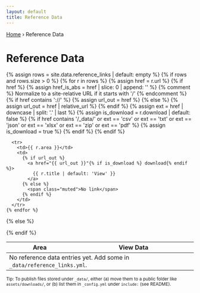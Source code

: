 ```yaml
---
layout: default
title: Reference Data
---
```


<div class="breadcrumb">
  <a href="{{ '/' | relative_url }}">Home</a> › Reference Data
</div>

# Reference Data

<table class="data-table">
  <thead>
    <tr>
      <th>Area</th>
      <th>View Data</th>
    </tr>
  </thead>
  <tbody>
  {% assign rows = site.data.reference_links | default: empty %}
  {% if rows and rows.size > 0 %}
    {% for r in rows %}
      {% assign href = r.url %}
      {% if href %}
        {% assign href_is_abs = href | slice: 0 | append: '' %}
        {% comment %} Normalize to a site-relative URL if it starts with '/' {% endcomment %}
        {% if href contains '://' %}
          {% assign url_out = href %}
        {% else %}
          {% assign url_out = href | relative_url %}
        {% endif %}
        {% assign ext = href | downcase | split: '.' | last %}
        {% assign is_download = r.download | default: false %}
        {% if href contains '/_data/' or ext == 'csv' or ext == 'txt' or ext == 'json' or ext == 'xlsx' or ext == 'zip' or ext == 'pdf' %}
          {% assign is_download = true %}
        {% endif %}
      {% endif %}

      <tr>
        <td>{{ r.area }}</td>
        <td>
          {% if url_out %}
            <a href="{{ url_out }}"{% if is_download %} download{% endif %}>
              {{ r.title | default: 'View' }}
            </a>
          {% else %}
            <span class="muted">No link</span>
          {% endif %}
        </td>
      </tr>
    {% endfor %}
  {% else %}
      <tr>
        <td colspan="2" class="muted">No reference data entries yet. Add some in <code>_data/reference_links.yml</code>.</td>
      </tr>
  {% endif %}
  </tbody>
</table>

<div class="muted" style="margin-top:.75rem">
  <small>
    Tip: To publish files stored under <code>_data/</code>, either (a) move them to a public folder like <code>assets/downloads/</code>, or (b) list them in <code>_config.yml</code> under <code>include:</code> (see README).
  </small>
</div>

